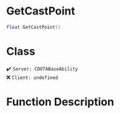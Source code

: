 # GetCastPoint
```lua
float GetCastPoint()
```
# Class
✔️ `Server: CDOTABaseAbility`  
❌ `Client: undefined`  

# Function Description

